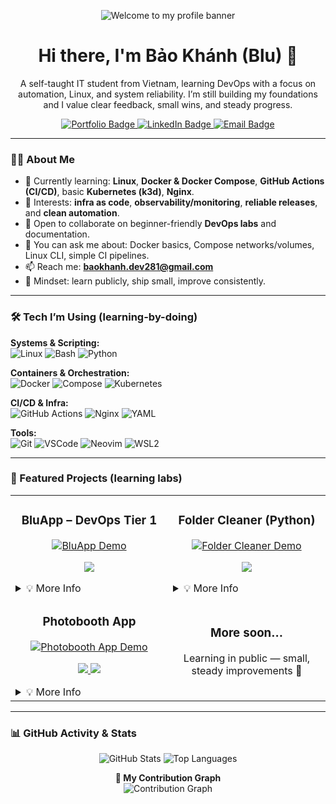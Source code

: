 <p align="center">
  <img src="https://raw.githubusercontent/bluenoe/bluenoe/main/bk_banner.jpg" alt="Welcome to my profile banner">
</p>

<h1 align="center">
  Hi there, I'm Bảo Khánh (Blu) 👋
</h1>

<p align="center">
  A self-taught IT student from Vietnam, learning DevOps with a focus on automation, Linux, and system reliability.
  I’m still building my foundations and I value clear feedback, small wins, and steady progress.
</p>

<p align="center">
  <a href="https://huynhduongbaokhanh.vercel.app/" target="_blank">
    <img src="https://img.shields.io/badge/Portfolio-D15439?style=for-the-badge&logo=google-chrome&logoColor=white" alt="Portfolio Badge"/>
  </a>
  <a href="https://www.linkedin.com/in/bao-khanh-95102b280/" target="_blank">
    <img src="https://img.shields.io/badge/LinkedIn-0A66C2?style=for-the-badge&logo=linkedin&logoColor=white" alt="LinkedIn Badge"/>
  </a>
  <a href="mailto:baokhanh.dev281@email.com">
    <img src="https://img.shields.io/badge/Email_Me-D14836?style=for-the-badge&logo=gmail&logoColor=white" alt="Email Badge"/>
  </a>
</p>

---

### 👨‍💻 About Me
- 🌱 Currently learning: **Linux**, **Docker & Docker Compose**, **GitHub Actions (CI/CD)**, basic **Kubernetes (k3d)**, **Nginx**.
- 🧭 Interests: **infra as code**, **observability/monitoring**, **reliable releases**, and **clean automation**.
- 🤝 Open to collaborate on beginner-friendly **DevOps labs** and documentation.
- 💬 You can ask me about: Docker basics, Compose networks/volumes, Linux CLI, simple CI pipelines.
- 📫 Reach me: **baokhanh.dev281@gmail.com**
- 🙌 Mindset: learn publicly, ship small, improve consistently.

---

### 🛠️ Tech I’m Using (learning-by-doing)
<p align="left">
  <strong>Systems & Scripting:</strong><br>
  <img src="https://img.shields.io/badge/Linux-000000?style=for-the-badge&logo=linux&logoColor=white" alt="Linux"/>
  <img src="https://img.shields.io/badge/Bash-121011?style=for-the-badge&logo=gnu-bash&logoColor=white" alt="Bash"/>
  <img src="https://img.shields.io/badge/Python-3776AB?style=for-the-badge&logo=python&logoColor=white" alt="Python"/>
</p>

<p align="left">
  <strong>Containers & Orchestration:</strong><br>
  <img src="https://img.shields.io/badge/Docker-2496ED?style=for-the-badge&logo=docker&logoColor=white" alt="Docker"/>
  <img src="https://img.shields.io/badge/Docker_Compose-384d54?style=for-the-badge&logo=docker&logoColor=white" alt="Compose"/>
  <img src="https://img.shields.io/badge/Kubernetes_(k3d)-326CE5?style=for-the-badge&logo=kubernetes&logoColor=white" alt="Kubernetes"/>
</p>

<p align="left">
  <strong>CI/CD & Infra:</strong><br>
  <img src="https://img.shields.io/badge/GitHub_Actions-181717?style=for-the-badge&logo=githubactions&logoColor=white" alt="GitHub Actions"/>
  <img src="https://img.shields.io/badge/Nginx-009639?style=for-the-badge&logo=nginx&logoColor=white" alt="Nginx"/>
  <img src="https://img.shields.io/badge/YAML-000000?style=for-the-badge&logo=yaml&logoColor=white" alt="YAML"/>
</p>

<p align="left">
  <strong>Tools:</strong><br>
  <img src="https://img.shields.io/badge/Git-F05032?style=for-the-badge&logo=git&logoColor=white" alt="Git"/>
  <img src="https://img.shields.io/badge/VS_Code-007ACC?style=for-the-badge&logo=visual-studio-code&logoColor=white" alt="VSCode"/>
  <img src="https://img.shields.io/badge/Neovim-57A143?style=for-the-badge&logo=neovim&logoColor=white" alt="Neovim"/>
  <img src="https://img.shields.io/badge/WSL2-2A2A2A?style=for-the-badge&logo=windows-terminal&logoColor=white" alt="WSL2"/>
</p>

---

### 🌟 Featured Projects (learning labs)

<table>
  <tr>
    <td width="50%">
      <h3 align="center">BluApp – DevOps Tier 1</h3>
      <div align="center">
        <a href="https://github.com/bluenoe/BluApp-DevOps-Tier1" target="_blank">
          <img src="https://raw.githubusercontent.com/bluenoe/bluenoe/main/assets/bluapp-tier1.png" alt="BluApp Demo" />
        </a>
        <p>
          <a href="https://github.com/bluenoe/BluApp-DevOps-Tier1" target="_blank">
            <img src="https://img.shields.io/badge/Repo-181717?style=for-the-badge&logo=github&logoColor=white">
          </a>
        </p>
      </div>
      <details>
        <summary>💡 More Info</summary>
        <ul>
          <li><strong>What:</strong> Nginx reverse proxy + Node service via Docker Compose, healthchecks, logs volume, Makefile, simple CI with GitHub Actions.</li>
          <li><strong>Focus:</strong> container basics, networks, reproducible runs, small automation.</li>
        </ul>
      </details>
    </td>
    <td width="50%">
      <h3 align="center">Folder Cleaner (Python)</h3>
      <div align="center">
        <a href="https://github.com/bluenoe/folder-cleaner" target="_blank">
          <img src="https://raw.githubusercontent.com/bluenoe/bluenoe/main/assets/folder-cleaner.png" alt="Folder Cleaner Demo" />
        </a>
        <p>
          <a href="https://github.com/bluenoe/folder-cleaner" target="_blank">
            <img src="https://img.shields.io/badge/Repo-181717?style=for-the-badge&logo=github&logoColor=white">
          </a>
        </p>
      </div>
      <details>
        <summary>💡 More Info</summary>
        <ul>
          <li><strong>What:</strong> Small GUI tool to organize files by extension.</li>
          <li><strong>Focus:</strong> shipping small utilities, clean CLI/GUI, safe-run options.</li>
        </ul>
      </details>
    </td>
  </tr>
  <tr>
    <td width="50%">
      <h3 align="center">Photobooth App</h3>
      <div align="center">
        <a href="https://github.com/bluenoe/photobooth" target="_blank">
          <img src="https://raw.githubusercontent.com/bluenoe/bluenoe/main/assets/photobooth-demo.png" alt="Photobooth App Demo" />
        </a>
        <p>
          <a href="https://github.com/bluenoe/photobooth" target="_blank">
            <img src="https://img.shields.io/badge/Repo-181717?style=for-the-badge&logo=github&logoColor=white">
          </a>
          <a href="https://photobooth-demo.example.com" target="_blank">
            <img src="https://img.shields.io/badge/Live-D15439?style=for-the-badge&logo=google-chrome&logoColor=white">
          </a>
        </p>
      </div>
      <details>
        <summary>💡 More Info</summary>
        <ul>
          <li><strong>What:</strong> Web-based photobooth cho phép chụp 6/8 ảnh theo khung, chọn khung preset sau khi chụp, lưu/xuất ảnh.</li>
          <li><strong>Tech:</strong> (ví dụ) JavaScript/TypeScript, Canvas/WebRTC; build & deploy qua Docker.</li>
          <li><strong>Focus:</strong> build–ship pipeline gọn, artifact reproducible, và static assets cache.</li>
        </ul>
      </details>
    </td>
    <td width="50%">
      <h3 align="center">More soon…</h3>
      <div align="center">
        <p>Learning in public — small, steady improvements 🚀</p>
      </div>
    </td>
  </tr>
</table>

---

### 📊 GitHub Activity & Stats
<p align="center">
  <img src="https://github-readme-stats.vercel.app/api?username=bluenoe&show_icons=true&theme=tokyonight&hide_border=true&include_all_commits=true&count_private=true" alt="GitHub Stats" />
  <img src="https://github-readme-stats.vercel.app/api/top-langs/?username=bluenoe&layout=compact&theme=tokyonight&hide_border=true" alt="Top Languages" />
  <br>
 <!-- <img src="https://github-profile-trophy.vercel.app/?username=bluenoe&theme=tokyonight&row=1&column=7" alt="GitHub Trophies" /> -->
</p>

<p align="center">
  <strong>🧮 My Contribution Graph</strong><br>
  <img src="https://github-readme-activity-graph.vercel.app/graph?username=bluenoe&bg_color=1a1b27&color=79ff97&line=79ff97&point=f85d7f&area=true&hide_border=true" alt="Contribution Graph" />
</p>
